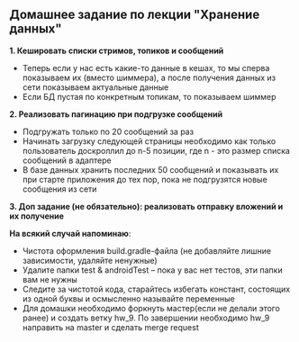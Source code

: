 ## Домашнее задание по лекции "Хранение данных"

**1. Кешировать списки стримов, топиков и сообщений**
- Теперь если у нас есть какие-то данные в кешах, то мы сперва показываем их (вместо шиммера),
  а после получения данных из сети показываем актуальные данные
- Если БД пустая по конкретным топикам, то показываем шиммер

**2. Реализовать пагинацию при подгрузке сообщений**
- Подгружать только по 20 сообщений за раз
- Начинать загрузку следующей страницы необходимо как только пользователь доскроллил до n-5 позиции, где n - это размер списка сообщений в адаптере
- В базе данных хранить последних 50 сообщений и показывать их при старте приложения до тех пор, пока не подгрузятся новые сообщения из сети

**3. Доп задание (не обязательно): реализовать отправку вложений и их получение**

**На всякий случай напоминаю**:
- Чистота оформления build.gradle-файла (не добавляйте лишние зависимости, удаляйте ненужные)
- Удалите папки test & androidTest – пока у вас нет тестов, эти папки вам не нужны
- Следите за чистотой кода, старайтесь избегать констант, состоящих из одной буквы и осмысленно называйте переменные
- Для домашки необходимо форкнуть мастер(если не делали этого ранее) и создать ветку hw_9. По завершении необходимо hw_9 направить на master и сделать merge request

